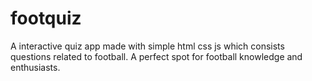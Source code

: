 # footquiz
A interactive quiz app made with simple html css js which consists questions related to football. A perfect spot for football knowledge and enthusiasts.
